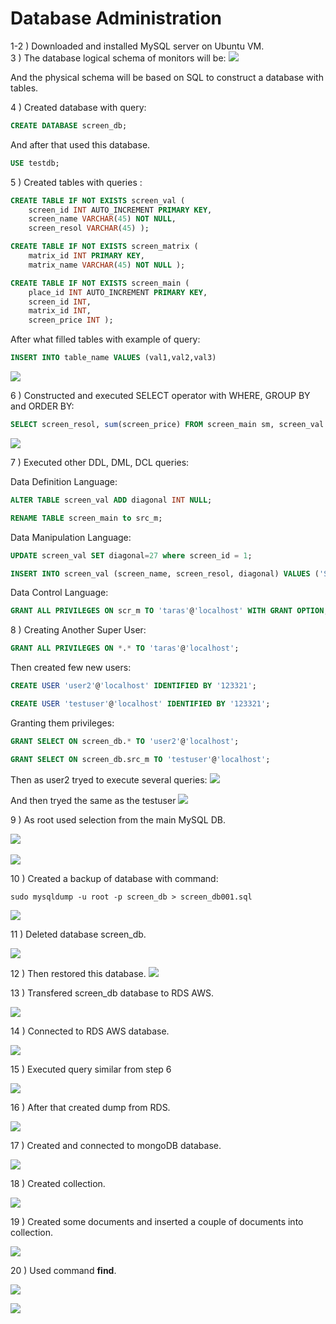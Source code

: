 # Database Administration

1-2 ) Downloaded and installed MySQL server on Ubuntu VM.<br>
3 ) The database logical schema of monitors will be:
<img src="images/schema.jpg">

And the physical schema will be based on SQL to construct a database with tables.

4 ) Created database with query:
```sql
CREATE DATABASE screen_db;
```
And after that used this database.
```sql
USE testdb;
```
5 ) Created tables with queries :
```sql
CREATE TABLE IF NOT EXISTS screen_val ( 
    screen_id INT AUTO_INCREMENT PRIMARY KEY, 
    screen_name VARCHAR(45) NOT NULL, 
    screen_resol VARCHAR(45) );

CREATE TABLE IF NOT EXISTS screen_matrix ( 
    matrix_id INT PRIMARY KEY, 
    matrix_name VARCHAR(45) NOT NULL );

CREATE TABLE IF NOT EXISTS screen_main ( 
    place_id INT AUTO_INCREMENT PRIMARY KEY, 
    screen_id INT, 
    matrix_id INT, 
    screen_price INT );
```

After what filled tables with example of query:
```sql
INSERT INTO table_name VALUES (val1,val2,val3)
```
<img src="images/tables.jpg">

6 )  Constructed and executed SELECT operator with WHERE, GROUP BY and ORDER BY:

```sql
SELECT screen_resol, sum(screen_price) FROM screen_main sm, screen_val sv, screen_matrix sma WHERE sm.screen_id=sv.screen_id AND sm.matrix_id=sma.matrix_id AND matrix_name= "IPS" GROUP BY screen_resol ORDER BY 2;
```
<img src="images/select.jpg"><br>

7 ) Executed other DDL, DML, DCL queries: 

Data Definition Language: 
```sql
ALTER TABLE screen_val ADD diagonal INT NULL;

RENAME TABLE screen_main to src_m;
```
Data Manipulation Language:
```sql
UPDATE screen_val SET diagonal=27 where screen_id = 1;

INSERT INTO screen_val (screen_name, screen_resol, diagonal) VALUES ('SE2722H', '1920x1080', 27);
```
Data Control Language:
```sql
GRANT ALL PRIVILEGES ON scr_m TO 'taras'@'localhost' WITH GRANT OPTION;
```

8 ) Creating Another Super User:
```sql
GRANT ALL PRIVILEGES ON *.* TO 'taras'@'localhost';
```
Then created few new users: 
```sql
CREATE USER 'user2'@'localhost' IDENTIFIED BY '123321';

CREATE USER 'testuser'@'localhost' IDENTIFIED BY '123321';
```

Granting them privileges:
```sql
GRANT SELECT ON screen_db.* TO 'user2'@'localhost';

GRANT SELECT ON screen_db.src_m TO 'testuser'@'localhost';
```
Then as user2 tryed to execute several queries:
<img src="images/user2.jpg"><br>

And then tryed the same as the testuser
<img src="images/testuser.jpg"><br>

9 ) As root used selection from the main MySQL DB.

<img src="images/mysqldb.jpg"><br>
<br>
<img src="images/usertaable.jpg"><br>

10 ) Created a backup of database with command:

``
sudo mysqldump -u root -p screen_db > screen_db001.sql
``

<img src="images/backup.jpg"><br>

11 ) Deleted database screen_db.

<img src="images/deletedatabase.jpg"><br>

12 ) Then restored this database.
<img src="images/restore.jpg"><br>

13 ) Transfered screen_db database to RDS AWS.

<img src="images/backuprds.jpg"><br>

14 ) Connected to RDS AWS database.

<img src="images/conn_rds.jpg"><br>

15 ) Executed query similar from step 6

<img src="images/select_rds.jpg"><br>

16 ) After that created dump from RDS.

<img src="images/dump_from_rds.jpg"><br>

17 ) Created and connected to mongoDB database.

<img src="images/newdb.jpg"><br>

18 ) Created collection.

<img src="images/collection.jpg"><br>

19 ) Created some documents and inserted a couple of documents into collection.

<img src="images/mongo_insert.jpg"><br>

20 ) Used command **find**.

<img src="images/find1.jpg"><br>

<img src="images/find2.jpg"><br>